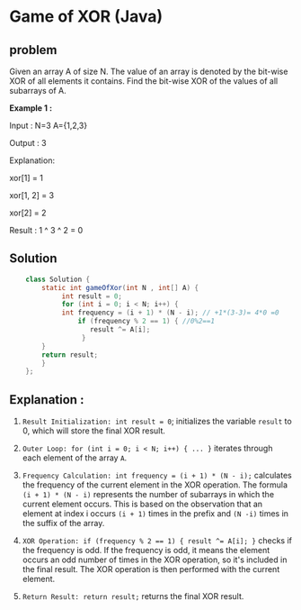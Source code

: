 # Game of XOR (Java)

## problem 
Given an array A of size N. The value of an array is denoted by the bit-wise XOR of all elements it contains.
 Find the bit-wise XOR of the values of all subarrays of A.

**Example 1 :**

Input : N=3 A={1,2,3}

Output :  3 

Explanation:

xor[1] = 1

xor[1, 2] = 3

xor[2] = 2

Result : 1 ^ 3 ^ 2 = 0

## Solution 
```java
    class Solution {
        static int gameOfXor(int N , int[] A) {
             int result = 0;
             for (int i = 0; i < N; i++) {
             int frequency = (i + 1) * (N - i); // +1*(3-3)= 4*0 =0  
                 if (frequency % 2 == 1) { //0%2==1
                    result ^= A[i];  
                  }
        }
        return result;
        }
    };
```
## Explanation :
1. `Result Initialization: int result = 0`; initializes the variable `result` to 0, which will store the final XOR result.

2. `Outer Loop: for (int i = 0; i < N; i++) { ... }` iterates through each element of the array `A`.

3. `Frequency Calculation: int frequency = (i + 1) * (N - i);` calculates the frequency of the current element in
 the XOR operation. The formula `(i + 1) * (N - i)` represents the number of subarrays in which the current element occurs. This is based on the observation that an element at index i occurs `(i + 1)` times in the prefix and `(N -i)` times in the suffix of the array.

4. `XOR Operation: if (frequency % 2 == 1) { result ^= A[i]; }` checks if the frequency is odd. If the frequency
 is odd, it means the element occurs an odd number of times in the XOR operation, so it's included in the final 
 result. The XOR operation is then performed with the current element. 

5. `Return Result: return result;` returns the final XOR result.


